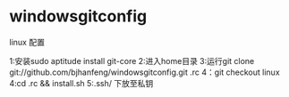 windowsgitconfig
================
linux 配置

1:安装sudo aptitude install git-core
2:进入home目录
3:运行git clone git://github.com/bjhanfeng/windowsgitconfig.git .rc
4：git checkout linux
4:cd .rc && install.sh
5:.ssh/ 下放至私钥